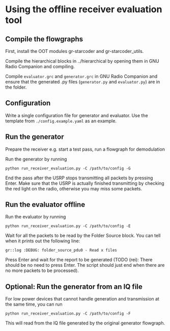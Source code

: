 # Using the offline receiver evaluation tool

## Compile the flowgraphs

First, install the OOT modules gr-starcoder and gr-starcoder_utils.

Compile the hierarchical blocks in ../hierarchical by opening them in GNU Radio Companion and compiling.

Compile `evaluator.grc` and `generator.grc` in GNU Radio Companion and ensure that the 
generated .py files (`generator.py` and `evaluator.py`) are in the folder.


## Configuration

Write a single configuration file for generator and evaluator. 
Use the template from `./config.example.yaml` as an example.

## Run the generator

Prepare the receiver e.g. start a test pass, run a flowgraph for demodulation

Run the generator by running

`python run_receiver_evaluation.py -C /path/to/config -G`

End the pass after the USRP stops transmitting all packets by pressing Enter. 
Make sure that the USRP is actually finished transmitting by checking the red 
light on the radio, otherwise you may miss some packets.

## Run the evaluator offline

Run the evaluator by running

`python run_receiver_evaluation.py -C /path/to/config -E`

Wait for all the packets to be read by the Folder Source block. You can tell when it prints out the following line:

`gr::log :DEBUG: folder_source_pdu0 - Read x files`

Press Enter and wait for the report to be generated (TODO (rei): There should be no need to press Enter. The script
should just end when there are no more packets to be processed).

## Optional: Run the generator from an IQ file

For low power devices that cannot handle generation and transmission 
at the same time, you can run 

`python run_receiver_evaluation.py -C /path/to/config -F`

This will read from the IQ file generated by the original generator
flowgraph.
